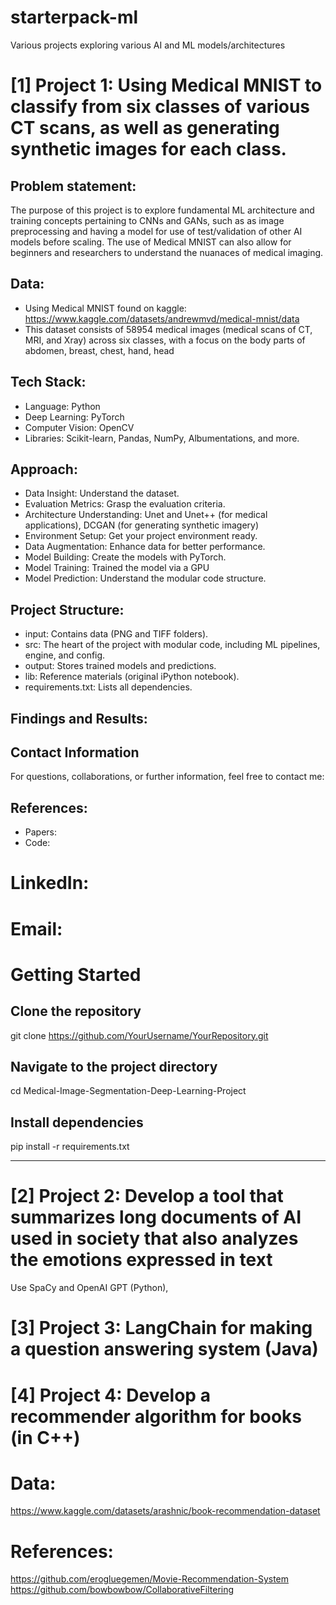 # starterpack-ml
Various projects exploring various AI and ML models/architectures 

# [1] Project 1: Using Medical MNIST to classify from six classes of various CT scans, as well as generating synthetic images for each class. 

## Problem statement: 
The purpose of this project is to explore fundamental ML architecture and training concepts pertaining to CNNs and GANs, such as as image preprocessing and having a model for use of test/validation of other AI models before scaling. The use of Medical MNIST can also allow for beginners and researchers to understand the nuanaces of medical imaging.  


## Data: 
- Using Medical MNIST found on kaggle: https://www.kaggle.com/datasets/andrewmvd/medical-mnist/data 
- This dataset consists of 58954 medical images (medical scans of CT, MRI, and Xray) across six classes, with a focus on the body parts of abdomen, breast, chest, hand, head

## Tech Stack: 
- Language: Python
- Deep Learning: PyTorch
- Computer Vision: OpenCV
- Libraries: Scikit-learn, Pandas, NumPy, Albumentations, and more.


## Approach: 
- Data Insight: Understand the dataset.
- Evaluation Metrics: Grasp the evaluation criteria.
- Architecture Understanding: Unet and Unet++ (for medical applications), DCGAN (for generating synthetic imagery)
- Environment Setup: Get your project environment ready.
- Data Augmentation: Enhance data for better performance.
- Model Building: Create the models with PyTorch.
- Model Training: Trained the model via a GPU 
- Model Prediction: Understand the modular code structure.

## Project Structure: 
- input: Contains data (PNG and TIFF folders).
- src: The heart of the project with modular code, including ML pipelines, engine, and config.
- output: Stores trained models and predictions.
- lib: Reference materials (original iPython notebook).
- requirements.txt: Lists all dependencies.

## Findings and Results:  

## Contact Information
For questions, collaborations, or further information, feel free to contact me:

## References: 
* Papers:
* Code: 
# LinkedIn: 
# Email: 

# Getting Started
## Clone the repository
git clone https://github.com/YourUsername/YourRepository.git

## Navigate to the project directory
cd Medical-Image-Segmentation-Deep-Learning-Project

## Install dependencies
pip install -r requirements.txt


_______________________________________________________________________________________________________________

# [2] Project 2: Develop a tool that summarizes long documents of AI used in society that also analyzes the emotions expressed in text 

Use SpaCy and OpenAI GPT (Python), 

# [3] Project 3: LangChain for making a question answering system (Java)

# [4] Project 4: Develop a recommender algorithm for books (in C++)


# Data: 

https://www.kaggle.com/datasets/arashnic/book-recommendation-dataset 

# References: 
https://github.com/erogluegemen/Movie-Recommendation-System
https://github.com/bowbowbow/CollaborativeFiltering 
